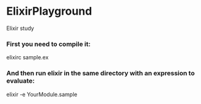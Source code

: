 # ElixirPlayground
Elixir study

### First you need to compile it:
elixirc sample.ex

### And then run elixir in the same directory with an expression to evaluate:
elixir -e YourModule.sample
